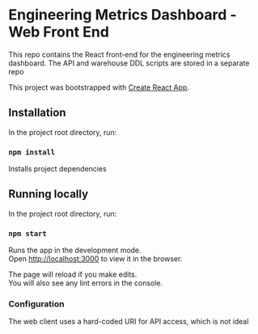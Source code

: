 # Engineering Metrics Dashboard - Web Front End

This repo contains the React front-end for the engineering metrics dashboard. The API and warehouse DDL scripts are stored in a separate repo

This project was bootstrapped with [Create React App](https://github.com/facebook/create-react-app).

## Installation

In the project root directory, run:

### `npm install`

Installs project dependencies

## Running locally

In the project root directory, run:

### `npm start`

Runs the app in the development mode.<br />
Open [http://localhost:3000](http://localhost:3000) to view it in the browser.

The page will reload if you make edits.<br />
You will also see any lint errors in the console.

### Configuration

The web client uses a hard-coded URI for API access, which is not ideal
